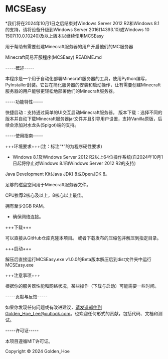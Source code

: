 # MCSEasy

*我们将在2024年10月1日之后结束对Windows Server 2012 R2和Windows 8.1的支持，请将设备升级到Windows Server 2016(14393.10)或Windows 10 1507(10.0.10240)及以上版本以继续使用MCSEasy

用于帮助有需要创建Minecraft服务器的用户开启他们的MC服务器

Minecraft简易开服程序(MCSEasy) README.md

-----概述-----

本程序是一个用于自动化部署Minecraft服务器的工具，使用Python编写，PyInstaller封装。它旨在简化服务器的安装和启动操作，让有需要创建Minecraft服务器的用户能够更轻松地部署他们的Minecraft服务器。

-----功能特性-----

快捷启动：支持通过简单的UI交互启动Minecraft服务器。
版本下载：选择不同的版本并自动下载Minecraft服务器jar文件并且引导用户设置，支持Vanilla原版，后续会添加对水龙头(Spigot)端的支持。

-----使用指南-----

+++环境要求+++(注：标注“*”的为程序硬性要求)

* Windows 8.1及Windows Server 2012 R2以上64位操作系统(自2024年10月1日起将停止对Windows 8.1和Windows Server 2012 R2的支持)

Java Development Kit(Java JDK) 8或OpenJDK 8。

足够的磁盘空间用于Minecraft服务器文件。

CPU推荐2核心及以上，8核心以上最佳。

拥有至少2GB RAM。

* 确保网络连接。

+++下载+++

可以直接从GitHub仓库克隆本项目。
或者下载发布的压缩包并解压到指定目录。

+++启动+++

解压后直接运行MCSEasy.exe
v1.0.0的Beta版本解压后到dist文件夹中运行MCSEasy.exe

+++注意事项+++

根据你的服务器性能和网络状况，某些操作（下载与启动）可能需要一些时间。

-----贡献与反馈-----

如果你发现任何问题或有改进建议，请发送邮件到Golden_Hoe_Lee@outlook.com。也欢迎任何形式的贡献，包括代码、文档和测试。

-----许可证-----

本项目遵循MIT许可证。

Copyright © 2024 Golden_Hoe

